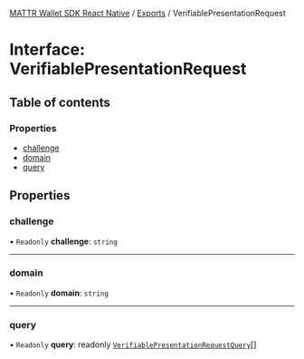 [MATTR Wallet SDK React Native](../README.md) / [Exports](../modules.md) / VerifiablePresentationRequest

# Interface: VerifiablePresentationRequest

## Table of contents

### Properties

- [challenge](VerifiablePresentationRequest.md#challenge)
- [domain](VerifiablePresentationRequest.md#domain)
- [query](VerifiablePresentationRequest.md#query)

## Properties

### challenge

• `Readonly` **challenge**: `string`

___

### domain

• `Readonly` **domain**: `string`

___

### query

• `Readonly` **query**: readonly [`VerifiablePresentationRequestQuery`](../modules.md#verifiablepresentationrequestquery)[]
